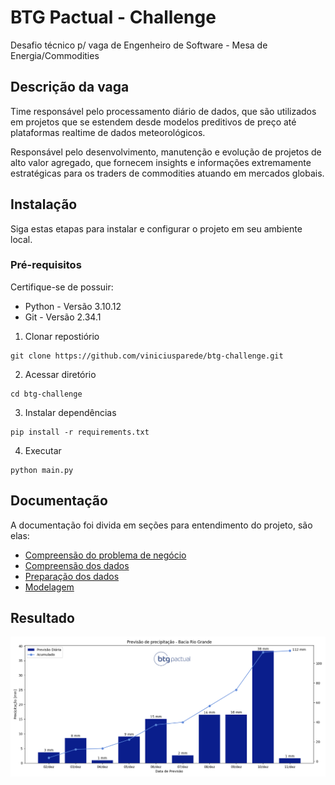 # BTG Pactual - Challenge
Desafio técnico p/ vaga de Engenheiro de Software - Mesa de Energia/Commodities

## Descrição da vaga
Time responsável pelo processamento diário de dados, que são utilizados em projetos que se estendem desde modelos preditivos de preço até plataformas realtime de dados meteorológicos.

Responsável pelo desenvolvimento, manutenção e evolução de projetos de alto valor agregado, que fornecem insights e informações extremamente estratégicas para os traders de commodities atuando em mercados globais.

## Instalação
Siga estas etapas para instalar e configurar o projeto em seu ambiente local.

### Pré-requisitos
Certifique-se de possuir:
 - Python - Versão 3.10.12
 - Git - Versão 2.34.1

1. Clonar repostiório
```
git clone https://github.com/viniciusparede/btg-challenge.git
```
2. Acessar diretório
```
cd btg-challenge
```
3. Instalar dependências
```
pip install -r requirements.txt
```
4. Executar
```
python main.py
```

## Documentação
A documentação foi divida em seções para entendimento do projeto, são elas:
 - [Compreensão do problema de negócio](docs/business_understanding.md)
 - [Compreensão dos dados](docs/data_understanding.md)
 - [Preparação dos dados](docs/data_preparation.md)
 - [Modelagem](docs/modeling.md)


## Resultado
![Previsão de precipitação - Bacia do Rio Grade](data/result.png)
